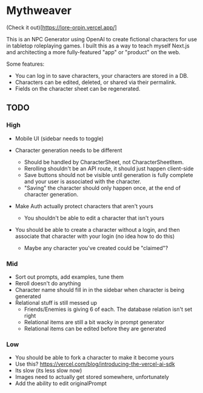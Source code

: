 # Mythweaver

(Check it out)[https://lore-orpin.vercel.app/]

This is an NPC Generator using OpenAI to create fictional characters for use in
tabletop roleplaying games. I built this as a way to teach myself Next.js and
architecting a more fully-featured "app" or "product" on the web.

Some features:

- You can log in to save characters, your characters are stored in a DB.
- Characters can be edited, deleted, or shared via their permalink.
- Fields on the character sheet can be regenerated.

## TODO

### High

- Mobile UI (sidebar needs to toggle)

- Character generation needs to be different

  - Should be handled by CharacterSheet, not CharacterSheetItem.
  - Rerolling shouldn't be an API route, it should just happen client-side
  - Save buttons should not be visible until generation is fully complete and
    your user is associated with the character.
  - "Saving" the character should only happen once, at the end of character
    generation.

- Make Auth actually protect characters that aren't yours

  - You shouldn't be able to edit a character that isn't yours

- You should be able to create a character without a login, and then associate
  that character with your login (no idea how to do this)

  - Maybe any character you've created could be "claimed"?

### Mid

- Sort out prompts, add examples, tune them
- Reroll doesn't do anything
- Character name should fill in in the sidebar when character is being generated
- Relational stuff is still messed up
  - Friends/Enemies is giving 6 of each. The database relation isn't set right
  - Relational items are still a bit wacky in prompt generator
  - Relational items can be edited before they are generated

### Low

- You should be able to fork a character to make it become yours
- Use this? https://vercel.com/blog/introducing-the-vercel-ai-sdk
- Its slow (its less slow now)
- Images need to actually get stored somewhere, unfortunately
- Add the ability to edit originalPrompt
